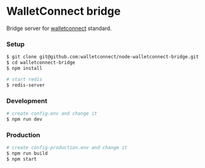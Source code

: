 # WalletConnect bridge

Bridge server for [walletconnect](https://walletconnect.org) standard.

### Setup

```bash
$ git clone git@github.com:walletconnect/node-walletconnect-bridge.git
$ cd walletconnect-bridge
$ npm install

# start redis
$ redis-server
```

### Development

```bash
# create config.env and change it
$ npm run dev
```

### Production

```bash
# create config-production.env and change it
$ npm run build
$ npm start
```
